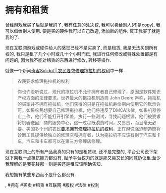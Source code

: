 # 拥有和租赁

曾经游戏我买了后就是我的了, 我有任意的处决权, 我可以卖给别人(不是copy), 我可以借给别人使用. 要是买的硬件我可以自己改造, 添加新的组件. 反正我买了就是我的了.

现在互联网游戏或硬件给人的感觉已经不是买卖了, 而是租赁, 我是无法买到所有权的, 我只是租了几个小时或几十个小时而已, 我进行任何修改或特殊处置都是有问题的, 因为我不能对租赁的东西进行修改, 转移等操作.


就像一个新闻[奇客Solidot | 农民要求修理拖拉机的权利](https://www.solidot.org/story?sid=49008)中一样.

> 农民要求修理拖拉机的权利

> 你也许没听说过，现代的拖拉机不允许拥有者自己修理了，原因是软件知识产权方面的法律要求。世界最大的拖拉机制造商 John Deere 声称，拖拉机的买家并不拥有拖拉机，他们获得的只是在拖拉机寿命期内使用它的默示许可。如果农民想要自己修理拖拉机，他们将违反了DMCA法律。如果机器停止工作，他们不能打开引擎盖，执行一些测试，寻找问题根源，他们被要求将机器送回厂商的服务中心。这一过程既浪费时间，又昂贵，而且毫无必要。美国多个州的农民[要求拥有修理拖拉机的权利](http://modernfarmer.com/2016/07/right-to-repair/)，正在游说强迫制造商将诊断工具提供给独立的修理店和拥有者，认为拖拉机不应该有别于汽车和卡车，汽车和卡车都可以在第三方修理店修理。

现在互联网上的所有产品我真的只有的是租赁权, 还不是完整的, 平台公司说下架就下架我一点抵抗能力都没有, 赋予平台权力的就是那又臭又长的同意协议里.至少我理解的是我花钱那一刻是买还是租应该明确告知.

我想拥有某些东西而不是什么都没有.

, #拥有 #买卖 #租赁 #互联网 #版权 #法律 #权利
